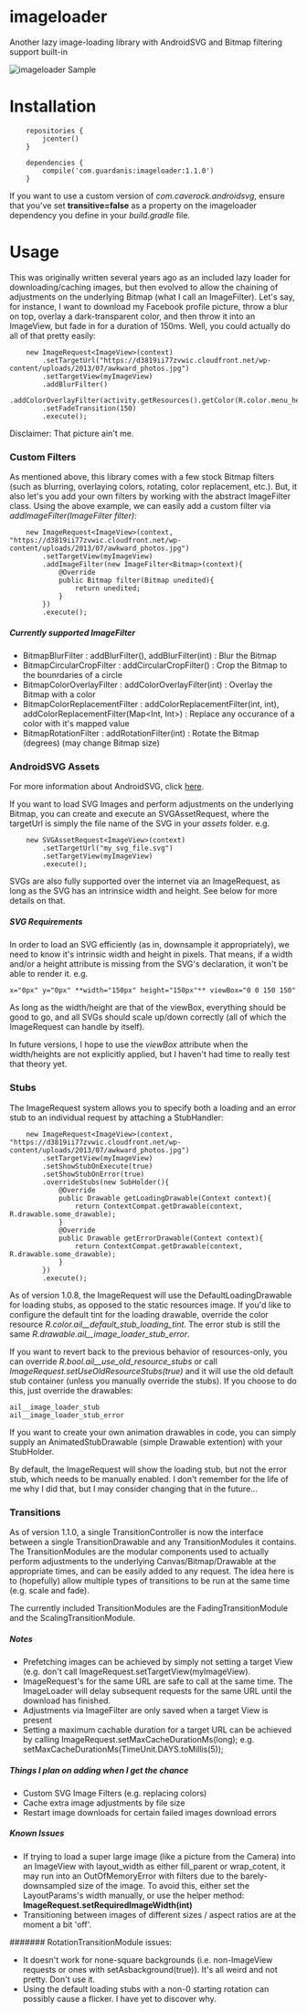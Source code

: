 # imageloader

Another lazy image-loading library with AndroidSVG and Bitmap filtering support built-in

![imageloader Sample](https://github.com/mattsilber/imageloader/raw/master/imageloader.gif)

# Installation

```
    repositories {
        jcenter()
    }

    dependencies {
        compile('com.guardanis:imageloader:1.1.0')
    }
```

If you want to use a custom version of *com.caverock.androidsvg*, ensure that you've set **transitive=false** as a property on the imageloader dependency you define in your *build.gradle* file.


# Usage

This was originally written several years ago as an included lazy loader for downloading/caching images, but then evolved to allow the chaining of adjustments on the underlying Bitmap (what I call an ImageFilter). Let's say, for instance, I want to download my Facebook profile picture, throw a blur on top, overlay a dark-transparent color, and then throw it into an ImageView, but fade in for a duration of 150ms. Well, you could actually do all of that pretty easily:

```
    new ImageRequest<ImageView>(context)
        .setTargetUrl("https://d3819ii77zvwic.cloudfront.net/wp-content/uploads/2013/07/awkward_photos.jpg")
        .setTargetView(myImageView)
        .addBlurFilter()
        .addColorOverlayFilter(activity.getResources().getColor(R.color.menu_header_user_image_parent_blurred_overlay))
        .setFadeTransition(150)
        .execute();
```

Disclaimer: That picture ain't me.

### Custom Filters

As mentioned above, this library comes with a few stock Bitmap filters (such as blurring, overlaying colors, rotating, color replacement, etc.). But, it also let's you add your own filters by working with the abstract ImageFilter class. Using the above example, we can easily add a custom filter via *addImageFilter(ImageFilter<Bitmap> filter)*:

```
    new ImageRequest<ImageView>(context, "https://d3819ii77zvwic.cloudfront.net/wp-content/uploads/2013/07/awkward_photos.jpg")
        .setTargetView(myImageView)
        .addImageFilter(new ImageFilter<Bitmap>(context){
            @Override
            public Bitmap filter(Bitmap unedited){
                return unedited;
            }
        })
        .execute();
```

##### Currently supported ImageFilter<Bitmap>
* BitmapBlurFilter : addBlurFilter(), addBlurFilter(int) : Blur the Bitmap
* BitmapCircularCropFilter : addCircularCropFilter() : Crop the Bitmap to the bounrdaries of a circle
* BitmapColorOverlayFilter : addColorOverlayFilter(int) : Overlay the Bitmap with a color
* BitmapColorReplacementFilter : addColorReplacementFilter(int, int), addColorReplacementFilter(Map<Int, Int>) : Replace any occurance of a color with it's mapped value
* BitmapRotationFilter : addRotationFilter(int) : Rotate the Bitmap (degrees) (may change Bitmap size)

### AndroidSVG Assets

For more information about AndroidSVG, click [here](https://github.com/BigBadaboom/androidsvg).

If you want to load SVG Images and perform adjustments on the underlying Bitmap, you can create and execute an SVGAssetRequest, where the targetUrl is simply the file name of the SVG in your *assets* folder. e.g.

```
    new SVGAssetRequest<ImageView>(context)
        .setTargetUrl("my_svg_file.svg")
        .setTargetView(myImageView)
        .execute();
```

SVGs are also fully supported over the internet via an ImageRequest, as long as the SVG has an intrinsice width and height. See below for more details on that.

##### SVG Requirements

In order to load an SVG efficiently (as in, downsample it appropriately), we need to know it's intrinsic width and height in pixels. That means, if a width and/or a height attribute is missing from the SVG's declaration, it won't be able to render it. e.g.

    x="0px" y="0px" **width="150px" height="150px"** viewBox="0 0 150 150"

As long as the width/height are that of the viewBox, everything should be good to go, and all SVGs should scale up/down correctly (all of which the ImageRequest can handle by itself).

In future versions, I hope to use the *viewBox* attribute when the width/heights are not explicitly applied, but I haven't had time to really test that theory yet.


### Stubs

The ImageRequest system allows you to specify both a loading and an error stub to an individual request by attaching a StubHandler:

```
    new ImageRequest<ImageView>(context, "https://d3819ii77zvwic.cloudfront.net/wp-content/uploads/2013/07/awkward_photos.jpg")
        .setTargetView(myImageView)
        .setShowStubOnExecute(true)
        .setShowStubOnError(true)
        .overrideStubs(new SubHolder(){
            @Override
            public Drawable getLoadingDrawable(Context context){
                return ContextCompat.getDrawable(context, R.drawable.some_drawable);
            }
            @Override
            public Drawable getErrorDrawable(Context context){
                return ContextCompat.getDrawable(context, R.drawable.some_drawable);
            }
        })
        .execute();
```

As of version 1.0.8, the ImageRequest will use the DefaultLoadingDrawable for loading stubs, as opposed to the static resources image. If you'd like to configure the default tint for the loading drawable, override the color resource *R.color.ail__default_stub_loading_tint*. The error stub is still the same *R.drawable.ail__image_loader_stub_error*. 

If you want to revert back to the previous behavior of resources-only, you can override *R.bool.ail__use_old_resource_stubs* or call *ImageRequest.setUseOldResourceStubs(true)* and it will use the old default stub container (unless you manually override the stubs). If you choose to do this, just override the drawables:

    ail__image_loader_stub
    ail__image_loader_stub_error

If you want to create your own animation drawables in code, you can simply supply an AnimatedStubDrawable (simple Drawable extention) with your StubHolder.

By default, the ImageRequest will show the loading stub, but not the error stub, which needs to be manually enabled. I don't remember for the life of me why I did that, but I may consider changing that in the future...

### Transitions

As of version 1.1.0, a single TransitionController is now the interface between a single TransitionDrawable and any TransitionModules it contains. The TransitionModules are the modular components used to actually perform adjustments to the underlying Canvas/Bitmap/Drawable at the appropriate times, and can be easily added to any request. The idea here is to (hopefully) allow multiple types of transitions to be run at the same time (e.g. scale and fade).

The currently included TransitionModules are the FadingTransitionModule and the ScalingTransitionModule.

##### Notes
* Prefetching images can be achieved by simply not setting a target View (e.g. don't call ImageRequest.setTargetView(myImageView). 
* ImageRequest's for the same URL are safe to call at the same time. The ImageLoader will delay subsequent requests for the same URL until the download has finished.
* Adjustments via ImageFilter are only saved when a target View is present
* Setting a maximum cachable duration for a target URL can be achieved by calling ImageRequest.setMaxCacheDurationMs(long); e.g. setMaxCacheDurationMs(TimeUnit.DAYS.toMillis(5));

##### Things I plan on adding when I get the chance
* Custom SVG Image Filters (e.g. replacing colors)
* Cache extra image adjustments by file size
* Restart image downloads for certain failed images download errors

##### Known Issues
* If trying to load a super large image (like a picture from the Camera) into an ImageView with layout_width as either fill_parent or wrap_cotent, it may run into an OutOfMemoryError with filters due to the barely-downsampled size of the image. To avoid this, either set the LayoutParams's width manually, or use the helper method: **ImageRequest.setRequiredImageWidth(int)**
* Transitioning between images of different sizes / aspect ratios are at the moment a bit 'off'.

####### RotationTransitionModule issues:
* It doesn't work for none-square backgrounds (i.e. non-ImageView requests or ones with setAsbackground(true)). It's all weird and not pretty. Don't use it.
* Using the default loading stubs with a non-0 starting rotation can possibly cause a flicker. I have yet to discover why.

